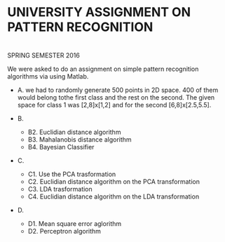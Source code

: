 # UNIVERSITY ASSIGNMENT ON PATTERN RECOGNITION <h1>

SPRING SEMESTER 2016

We were asked to do an assignment on simple pattern recognition algorithms via using Matlab.

* A. we had to randomly generate 500 points in 2D space. 400 of them would belong tothe first class and the rest on the second.
   The given space for class 1 was [2,8]x[1,2] and for the second [6,8]x[2.5,5.5].
   
* B. 
     * B2. Euclidian distance algorithm 
     * B3. Mahalanobis distance algorithm
     * B4. Bayesian Classifier

* C. 
     * C1. Use the PCA trasformation
     * C2. Euclidian distance algorithm on the PCA transformation
     * C3. LDA trasformation
     * C4. Euclidian distance algorithm on the LDA transformation
   
* D. 
     * D1. Mean square error aglorithm
     * D2. Perceptron algorithm
